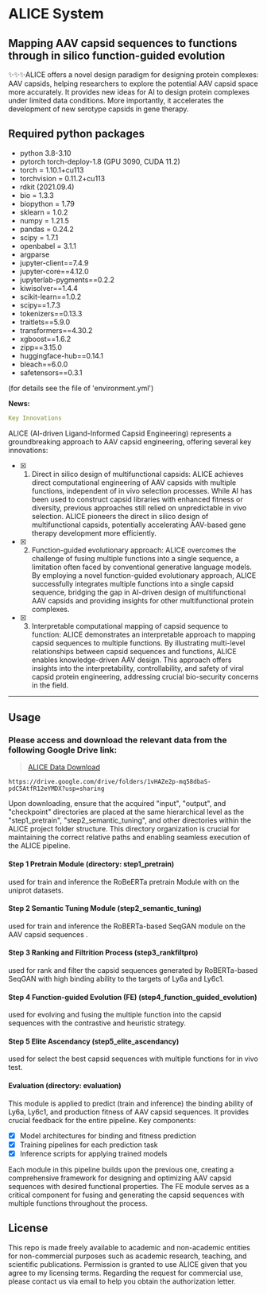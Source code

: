 # ALICE System
## Mapping AAV capsid sequences to functions through in silico function-guided evolution

✨✨✨ALICE offers a novel design paradigm for designing protein complexes: AAV capsids, helping researchers to explore the potential AAV capsid space more accurately. It provides new ideas for AI to design protein complexes under limited data conditions. More importantly, it accelerates the development of new serotype capsids in gene therapy.


## Required python packages
- python 3.8-3.10
- pytorch torch-deploy-1.8 (GPU 3090, CUDA 11.2)
- torch = 1.10.1+cu113
- torchvision = 0.11.2+cu113
- rdkit (2021.09.4)
- bio = 1.3.3
- biopython = 1.79
- sklearn = 1.0.2
- numpy = 1.21.5
- pandas = 0.24.2
- scipy = 1.7.1
- openbabel = 3.1.1
- argparse
- jupyter-client==7.4.9
- jupyter-core==4.12.0
- jupyterlab-pygments==0.2.2
- kiwisolver==1.4.4
- scikit-learn==1.0.2
- scipy==1.7.3
- tokenizers==0.13.3
- traitlets==5.9.0
- transformers==4.30.2
- xgboost==1.6.2
- zipp==3.15.0
- huggingface-hub==0.14.1
- bleach==6.0.0
- safetensors==0.3.1

(for details see the file of 'environment.yml')

**News:**    
```yaml
Key Innovations
```
ALICE (AI-driven Ligand-Informed Capsid Engineering) represents a groundbreaking approach to AAV capsid engineering, offering several key innovations:
- [x] 1. Direct in silico design of multifunctional capsids: ALICE achieves direct computational engineering of AAV capsids with multiple functions, independent of in vivo selection processes. While AI has been used to construct capsid libraries with enhanced fitness or diversity, previous approaches still relied on unpredictable in vivo selection. ALICE pioneers the direct in silico design of multifunctional capsids, potentially accelerating AAV-based gene therapy development more efficiently.
- [x] 2. Function-guided evolutionary approach: ALICE overcomes the challenge of fusing multiple functions into a single sequence, a limitation often faced by conventional generative language models. By employing a novel function-guided evolutionary approach, ALICE successfully integrates multiple functions into a single capsid sequence, bridging the gap in AI-driven design of multifunctional AAV capsids and providing insights for other multifunctional protein complexes.
- [x] 3. Interpretable computational mapping of capsid sequence to function: ALICE demonstrates an interpretable approach to mapping capsid sequences to multiple functions. By illustrating multi-level relationships between capsid sequences and functions, ALICE enables knowledge-driven AAV design. This approach offers insights into the interpretability, controllability, and safety of viral capsid protein engineering, addressing crucial bio-security concerns in the field.

------

## Usage 
### Please access and download the relevant data from the following Google Drive link:

  > [ALICE Data Download](https://drive.google.com/drive/folders/1vHAZe2p-mq58dbaS-pdC5AtfR12eYMDX?usp=sharing)

    https://drive.google.com/drive/folders/1vHAZe2p-mq58dbaS-pdC5AtfR12eYMDX?usp=sharing

Upon downloading, ensure that the acquired "input", "output", and "checkpoint" directories are placed at the same hierarchical level as the "step1_pretrain", "step2_semantic_tuning", and other directories within the ALICE project folder structure. This directory organization is crucial for maintaining the correct relative paths and enabling seamless execution of the ALICE pipeline.


#### Step 1 Pretrain Module (directory: step1_pretrain)
used for train and inference the RoBeERTa pretrain Module with on the uniprot datasets.

#### Step 2 Semantic Tuning Module (step2_semantic_tuning)
used for train and inference the RoBERTa-based SeqGAN module on the AAV capsid sequences .

#### Step 3 Ranking and Filtrition Process (step3_rankfiltpro)
used for rank and filter the capsid sequences generated by RoBERTa-based SeqGAN with high binding ability to the targets of Ly6a and Ly6c1.

#### Step 4 Function-guided Evolution (FE) (step4_function_guided_evolution) 
used for evolving and fusing the multiple function into the capsid sequences with the contrastive and heuristic strategy. 

#### Step 5 Elite Ascendancy (step5_elite_ascendancy)
used for select the best capsid sequences with multiple functions for in vivo test.


#### Evaluation (directory: evaluation)
This module is applied to predict (train and inference) the binding ability of Ly6a, Ly6c1, and production fitness of AAV capsid sequences. It provides crucial feedback for the entire pipeline.
Key components:
- [x] Model architectures for binding and fitness prediction
- [x] Training pipelines for each prediction task
- [x] Inference scripts for applying trained models

Each module in this pipeline builds upon the previous one, creating a comprehensive framework for designing and optimizing AAV capsid sequences with desired functional properties. The FE module serves as a critical component for fusing and generating the capsid sequences with multiple functions throughout the process.

## License  
This repo is made freely available to academic and non-academic entities for non-commercial purposes such as academic research, teaching, and scientific publications. Permission is granted to use ALICE given that you agree to my licensing terms. Regarding the request for commercial use, please contact us via email to help you obtain the authorization letter.  


